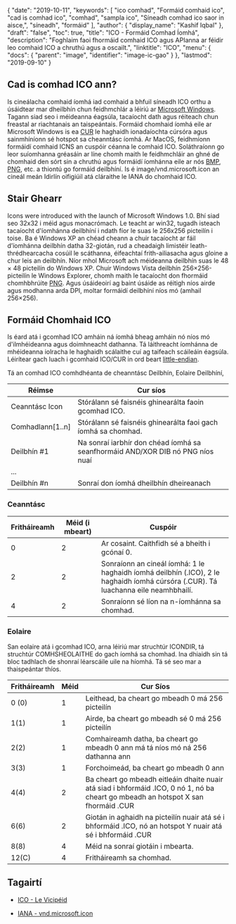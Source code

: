 {
  "date": "2019-10-11",
  "keywords": [
"ico comhad",
"Formáid comhaid ico",
"cad is comhad ico",
"comhad",
"sampla ico",
"Síneadh comhad ico saor in aisce,",
"síneadh",
"formáid"
],
  "author": {
    "display_name": "Kashif Iqbal"
},
  "draft": "false",
  "toc": true,
  "title": "ICO - Formáid Comhad Íomhá",
  "description": "Foghlaim faoi fhormáid comhaid ICO agus APIanna ar féidir leo comhaid ICO a chruthú agus a oscailt.",
  "linktitle": "ICO",
  "menu": {
    "docs": {
      "parent": "image",
      "identifier": "image-ic-gao"
}
},
  "lastmod": "2019-09-10"
}

## Cad is comhad ICO ann?

Is cineálacha comhaid íomhá iad comhaid a bhfuil síneadh ICO orthu a úsáidtear mar dheilbhín chun feidhmchlár a léiriú ar [Microsoft Windows](https://www.microsoft.com/en-us/windows). Tagann siad seo i méideanna éagsúla, tacaíocht dath agus réiteach chun freastal ar riachtanais an taispeántais. Formáid chomhaid íomhá eile ar Microsoft Windows is ea [CUR](/image/cur/) le haghaidh ionadaíochta cúrsóra agus sainmhíníonn sé hotspot sa cheanntásc íomhá. Ar MacOS, feidhmíonn formáidí comhaid ICNS an cuspóir céanna le comhaid ICO. Soláthraíonn go leor suíomhanna gréasáin ar líne chomh maith le feidhmchláir an ghné de chomhaid den sórt sin a chruthú agus formáidí íomhánna eile ar nós [BMP](/image/bmp/), [PNG](/image/png/), etc. a thiontú go formáid deilbhíní. Is é image/vnd.microsoft.icon an cineál meán Idirlín oifigiúil atá cláraithe le IANA do chomhaid ICO.

## Stair Ghearr ##

Icons were introduced with the launch of Microsoft Windows 1.0. Bhí siad seo 32x32 i méid agus monacrómach. Le teacht ar win32, tugadh isteach tacaíocht d'íomhánna deilbhíní i ndath fíor le suas le 256x256 picteilín i toise. Ba é Windows XP an chéad cheann a chuir tacaíocht ar fáil d’íomhánna deilbhín datha 32-giotán, rud a cheadaigh limistéir leath-thrédhearcacha cosúil le scáthanna, éifeachtaí frith-ailiasacha agus gloine a chur leis an deilbhín. Níor mhol Microsoft ach méideanna deilbhín suas le 48 × 48 picteilín do Windows XP. Chuir Windows Vista deilbhín 256×256-picteilín le Windows Explorer, chomh maith le tacaíocht don fhormáid chomhbhrúite [PNG](/image/png/). Agus úsáideoirí ag baint úsáide as réitigh níos airde agus modhanna arda DPI, moltar formáidí deilbhíní níos mó (amhail 256×256).

## Formáid Chomhaid ICO ##

Is éard atá i gcomhad ICO amháin ná íomhá bheag amháin nó níos mó d'ilmhéideanna agus doimhneacht dathanna. Tá láithreacht íomhánna de mhéideanna iolracha le haghaidh scálaithe cuí ag taifeach scáileáin éagsúla. Léirítear gach luach i gcomhaid ICO/CUR in ord beart [little-endian](https://en.wikipedia.org/wiki/Little-endian).

Tá an comhad ICO comhdhéanta de cheanntásc Deilbhín, Eolaire Deilbhíní,

| Réimse | Cur síos
---|---|
|Ceanntásc Icon|Stórálann sé faisnéis ghinearálta faoin gcomhad ICO.
|Comhadlann[1..n]|Stórálann sé faisnéis ghinearálta faoi gach íomhá sa chomhad.
|Deilbhín #1|Na sonraí iarbhír don chéad íomhá sa seanfhormáid AND/XOR DIB nó PNG níos nuaí
|...|
| Deilbhín #n|Sonraí don íomhá dheilbhín dheireanach

### Ceanntásc ###

|Fritháireamh|Méid (i mbeart)|Cuspóir
---|---|---|
|0|2|Ar cosaint. Caithfidh sé a bheith i gcónaí 0.
|2|2|Sonraíonn an cineál íomhá: 1 le haghaidh íomhá deilbhín (.ICO), 2 le haghaidh íomhá cúrsóra (.CUR). Tá luachanna eile neamhbhailí.
|4|2|Sonraíonn sé líon na n-íomhánna sa chomhad.

### Eolaire ###

San eolaire atá i gcomhad ICO, arna léiriú mar struchtúr ICONDIR, tá struchtúr COMHSHEOLAITHE do gach íomhá sa chomhad. Ina dhiaidh sin tá bloc tadhlach de shonraí léarscáile uile na híomhá. Tá sé seo mar a thaispeántar thíos.

|Fritháireamh|Méid|Cur Síos
---|---|---|
|0 (0)|1|Leithead, ba cheart go mbeadh 0 má 256 picteilín
|1(1)|1|Airde, ba cheart go mbeadh sé 0 má 256 picteilín
|2(2)|1|Comhaireamh datha, ba cheart go mbeadh 0 ann má tá níos mó ná 256 dathanna ann
|3(3)|1|Forchoimeád, ba cheart go mbeadh 0 ann
|4(4)|2|Ba cheart go mbeadh eitleáin dhaite nuair atá siad i bhformáid .ICO, 0 nó 1, nó ba cheart go mbeadh an hotspot X san fhormáid .CUR
|6(6)|2|Giotán in aghaidh na picteilín nuair atá sé i bhformáid .ICO, nó an hotspot Y nuair atá sé i bhformáid .CUR
|8(8)|4|Méid na sonraí giotáin i mbearta.
|12(C)|4|Fritháireamh sa chomhad.

## Tagairtí ##

* [ICO - Le Vicipéid]( https://en.wikipedia.org/wiki/ICO_(file_format))

* [IANA - vnd.microsoft.icon](http://www.iana.org/assignments/media-types/image/vnd.microsoft.icon)


